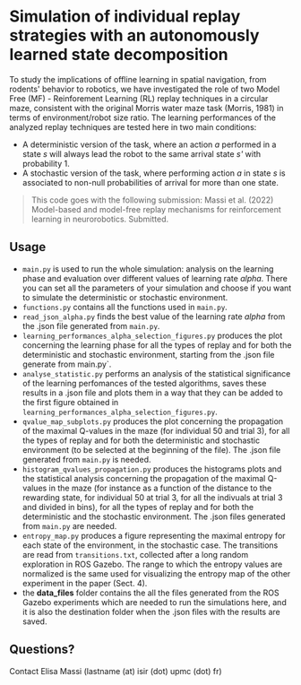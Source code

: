 # Simulation of individual replay strategies with an autonomously learned state decomposition
To study the implications of offline learning in spatial navigation, from rodents' behavior to robotics, we have
investigated the role of two Model Free (MF) - Reinforement Learning (RL) replay techniques in a circular maze,
consistent with the original Morris water maze task (Morris, 1981) in terms of environment/robot size ratio. The
learning performances of the analyzed replay techniques are tested here in two main conditions:
- A deterministic version of the task, where an action *a* performed in a state *s* will always lead the robot to the
  same arrival state *s'* with probability 1.
- A stochastic version of the task, where performing action *a* in state *s* is associated to non-null probabilities of
  arrival for more than one state.
  
> This code goes with the following submission: Massi et al. (2022) Model-based and model-free
> replay mechanisms for reinforcement learning in neurorobotics. Submitted.

## Usage
- `main.py` is used to run the whole simulation: analysis on the learning phase and evaluation over different values of
  learning rate *alpha*. There you can set all the parameters of your simulation and choose if you want to simulate the
  deterministic or stochastic environment.
- `functions.py` contains all the functions used in `main.py`.
- `read_json_alpha.py` finds the best value of the learning rate *alpha* from the .json file generated from `main.py`.
- `learning_performances_alpha_selection_figures.py` produces the plot concerning the learning phase for all the types
  of replay and for both the deterministic and stochastic environment, starting from the .json file generate from 
  main.py`.
- `analyse_statistic.py` performs an analysis of the statistical significance of the learning perfomances of the tested
  algorithms, saves these results in a .json file and plots them in a way that they can be added to the first figure
  obtained in `learning_performances_alpha_selection_figures.py`.
- `qvalue_map_subplots.py` produces the plot concerning the propagation of the maximal Q-values in the maze (for
  individual 50 and trial 3), for all the types of replay and for both the deterministic and stochastic environment (to
  be selected at the beginning of the file). The .json file generated from `main.py` is needed.
- `histogram_qvalues_propagation.py` produces the histograms plots and the statistical analysis concerning the
  propagation of the maximal Q-values in the maze (for instance as a function of the distance to the rewarding state,
  for individual 50 at trial 3, for all the indivuals at trial 3 and divided in bins), for all the types
  of replay and for both the deterministic and the stochastic environment. The .json files generated from `main.py` are
  needed.
- `entropy_map.py` produces a figure representing the maximal entropy for each state of the environment, in the
  stochastic case. The transitions are read from `transitions.txt`, collected after a long random exploration in ROS
  Gazebo. The range to which the entropy values are normalized is the same used for visualizing the entropy map of the
  other experiment in the paper (Sect. 4).
- the **data_files** folder contains the all the files generated from the ROS Gazebo experiments which are needed to run
the simulations here, and it is also the destination folder when the .json files with the results are saved.
  
## Questions?
Contact Elisa Massi (lastname (at) isir (dot) upmc (dot) fr)
